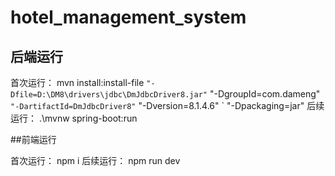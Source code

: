 # hotel_management_system

## 后端运行

首次运行：
mvn install:install-file `
  "-Dfile=D:\DM8\drivers\jdbc\DmJdbcDriver8.jar" `
  "-DgroupId=com.dameng" `
  "-DartifactId=DmJdbcDriver8" `
  "-Dversion=8.1.4.6" `
  "-Dpackaging=jar"
后续运行：
.\mvnw spring-boot:run

##前端运行

首次运行：
npm i
后续运行：
npm run dev